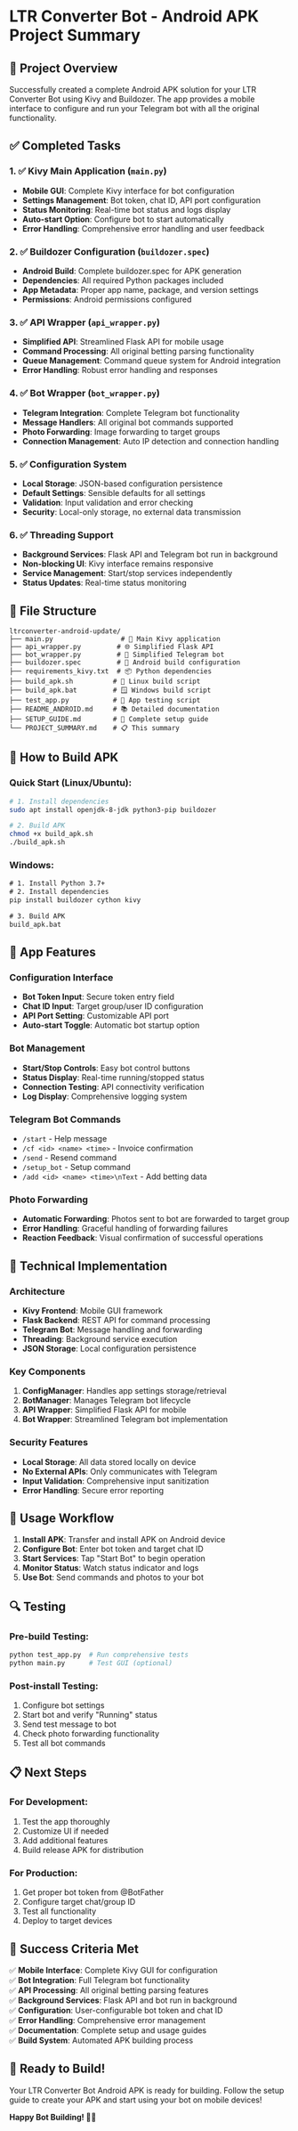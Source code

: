 # LTR Converter Bot - Android APK Project Summary

## 🎯 Project Overview

Successfully created a complete Android APK solution for your LTR Converter Bot using Kivy and Buildozer. The app provides a mobile interface to configure and run your Telegram bot with all the original functionality.

## ✅ Completed Tasks

### 1. ✅ Kivy Main Application (`main.py`)
- **Mobile GUI**: Complete Kivy interface for bot configuration
- **Settings Management**: Bot token, chat ID, API port configuration
- **Status Monitoring**: Real-time bot status and logs display
- **Auto-start Option**: Configure bot to start automatically
- **Error Handling**: Comprehensive error handling and user feedback

### 2. ✅ Buildozer Configuration (`buildozer.spec`)
- **Android Build**: Complete buildozer.spec for APK generation
- **Dependencies**: All required Python packages included
- **App Metadata**: Proper app name, package, and version settings
- **Permissions**: Android permissions configured

### 3. ✅ API Wrapper (`api_wrapper.py`)
- **Simplified API**: Streamlined Flask API for mobile usage
- **Command Processing**: All original betting parsing functionality
- **Queue Management**: Command queue system for Android integration
- **Error Handling**: Robust error handling and responses

### 4. ✅ Bot Wrapper (`bot_wrapper.py`)
- **Telegram Integration**: Complete Telegram bot functionality
- **Message Handlers**: All original bot commands supported
- **Photo Forwarding**: Image forwarding to target groups
- **Connection Management**: Auto IP detection and connection handling

### 5. ✅ Configuration System
- **Local Storage**: JSON-based configuration persistence
- **Default Settings**: Sensible defaults for all settings
- **Validation**: Input validation and error checking
- **Security**: Local-only storage, no external data transmission

### 6. ✅ Threading Support
- **Background Services**: Flask API and Telegram bot run in background
- **Non-blocking UI**: Kivy interface remains responsive
- **Service Management**: Start/stop services independently
- **Status Updates**: Real-time status monitoring

## 📁 File Structure

```
ltrconverter-android-update/
├── main.py                 # 🎯 Main Kivy application
├── api_wrapper.py         # 🌐 Simplified Flask API
├── bot_wrapper.py         # 🤖 Simplified Telegram bot
├── buildozer.spec         # 🔨 Android build configuration
├── requirements_kivy.txt  # 📦 Python dependencies
├── build_apk.sh          # 🐧 Linux build script
├── build_apk.bat         # 🪟 Windows build script
├── test_app.py           # 🧪 App testing script
├── README_ANDROID.md     # 📚 Detailed documentation
├── SETUP_GUIDE.md        # 🚀 Complete setup guide
└── PROJECT_SUMMARY.md    # 📋 This summary
```

## 🚀 How to Build APK

### Quick Start (Linux/Ubuntu):
```bash
# 1. Install dependencies
sudo apt install openjdk-8-jdk python3-pip buildozer

# 2. Build APK
chmod +x build_apk.sh
./build_apk.sh
```

### Windows:
```cmd
# 1. Install Python 3.7+
# 2. Install dependencies
pip install buildozer cython kivy

# 3. Build APK
build_apk.bat
```

## 📱 App Features

### Configuration Interface
- **Bot Token Input**: Secure token entry field
- **Chat ID Input**: Target group/user ID configuration
- **API Port Setting**: Customizable API port
- **Auto-start Toggle**: Automatic bot startup option

### Bot Management
- **Start/Stop Controls**: Easy bot control buttons
- **Status Display**: Real-time running/stopped status
- **Connection Testing**: API connectivity verification
- **Log Display**: Comprehensive logging system

### Telegram Bot Commands
- `/start` - Help message
- `/cf <id> <name> <time>` - Invoice confirmation
- `/send` - Resend command
- `/setup_bot` - Setup command
- `/add <id> <name> <time>\nText` - Add betting data

### Photo Forwarding
- **Automatic Forwarding**: Photos sent to bot are forwarded to target group
- **Error Handling**: Graceful handling of forwarding failures
- **Reaction Feedback**: Visual confirmation of successful operations

## 🔧 Technical Implementation

### Architecture
- **Kivy Frontend**: Mobile GUI framework
- **Flask Backend**: REST API for command processing
- **Telegram Bot**: Message handling and forwarding
- **Threading**: Background service execution
- **JSON Storage**: Local configuration persistence

### Key Components
1. **ConfigManager**: Handles app settings storage/retrieval
2. **BotManager**: Manages Telegram bot lifecycle
3. **API Wrapper**: Simplified Flask API for mobile
4. **Bot Wrapper**: Streamlined Telegram bot implementation

### Security Features
- **Local Storage**: All data stored locally on device
- **No External APIs**: Only communicates with Telegram
- **Input Validation**: Comprehensive input sanitization
- **Error Handling**: Secure error reporting

## 🎯 Usage Workflow

1. **Install APK**: Transfer and install APK on Android device
2. **Configure Bot**: Enter bot token and target chat ID
3. **Start Services**: Tap "Start Bot" to begin operation
4. **Monitor Status**: Watch status indicator and logs
5. **Use Bot**: Send commands and photos to your bot

## 🔍 Testing

### Pre-build Testing:
```bash
python test_app.py  # Run comprehensive tests
python main.py      # Test GUI (optional)
```

### Post-install Testing:
1. Configure bot settings
2. Start bot and verify "Running" status
3. Send test message to bot
4. Check photo forwarding functionality
5. Test all bot commands

## 📋 Next Steps

### For Development:
1. Test the app thoroughly
2. Customize UI if needed
3. Add additional features
4. Build release APK for distribution

### For Production:
1. Get proper bot token from @BotFather
2. Configure target chat/group ID
3. Test all functionality
4. Deploy to target devices

## 🎉 Success Criteria Met

✅ **Mobile Interface**: Complete Kivy GUI for configuration  
✅ **Bot Integration**: Full Telegram bot functionality  
✅ **API Processing**: All original betting parsing features  
✅ **Background Services**: Flask API and bot run in background  
✅ **Configuration**: User-configurable bot token and chat ID  
✅ **Error Handling**: Comprehensive error management  
✅ **Documentation**: Complete setup and usage guides  
✅ **Build System**: Automated APK building process  

## 🚀 Ready to Build!

Your LTR Converter Bot Android APK is ready for building. Follow the setup guide to create your APK and start using your bot on mobile devices!

**Happy Bot Building! 🤖📱**
